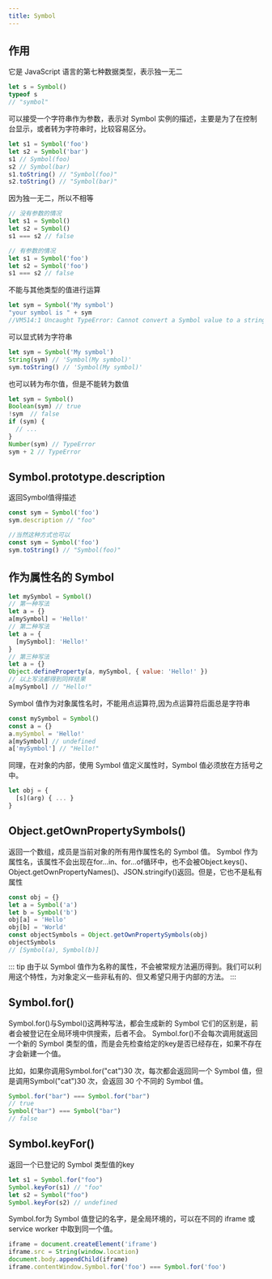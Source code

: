 ```yaml
---
title: Symbol
---
```

## 作用

它是 JavaScript 语言的第七种数据类型，表示独一无二

```javascript
let s = Symbol()
typeof s
// "symbol"
```

可以接受一个字符串作为参数，表示对 Symbol 实例的描述，主要是为了在控制台显示，或者转为字符串时，比较容易区分。

```javascript
let s1 = Symbol('foo')
let s2 = Symbol('bar')
s1 // Symbol(foo)
s2 // Symbol(bar)
s1.toString() // "Symbol(foo)"
s2.toString() // "Symbol(bar)"
```

因为独一无二，所以不相等

```javascript
// 没有参数的情况
let s1 = Symbol()
let s2 = Symbol()
s1 === s2 // false

// 有参数的情况
let s1 = Symbol('foo')
let s2 = Symbol('foo')
s1 === s2 // false
```

不能与其他类型的值进行运算

```javascript
let sym = Symbol('My symbol')
"your symbol is " + sym
//VM514:1 Uncaught TypeError: Cannot convert a Symbol value to a string
```

可以显式转为字符串

```javascript
let sym = Symbol('My symbol')
String(sym) // 'Symbol(My symbol)'
sym.toString() // 'Symbol(My symbol)'
```

也可以转为布尔值，但是不能转为数值

```javascript
let sym = Symbol()
Boolean(sym) // true
!sym  // false
if (sym) {
  // ...
}
Number(sym) // TypeError
sym + 2 // TypeError
```

## Symbol.prototype.description

返回Symbol值得描述

```javascript
const sym = Symbol('foo')
sym.description // "foo"
```

```javascript
//当然这种方式也可以
const sym = Symbol('foo')
sym.toString() // "Symbol(foo)"
```

## 作为属性名的 Symbol

```javascript
let mySymbol = Symbol()
// 第一种写法
let a = {}
a[mySymbol] = 'Hello!'
// 第二种写法
let a = {
  [mySymbol]: 'Hello!'
}
// 第三种写法
let a = {}
Object.defineProperty(a, mySymbol, { value: 'Hello!' })
// 以上写法都得到同样结果
a[mySymbol] // "Hello!"
```

Symbol 值作为对象属性名时，不能用点运算符,因为点运算符后面总是字符串

```javascript
const mySymbol = Symbol()
const a = {}
a.mySymbol = 'Hello!'
a[mySymbol] // undefined
a['mySymbol'] // "Hello!"
```

同理，在对象的内部，使用 Symbol 值定义属性时，Symbol 值必须放在方括号之中。

```javascript
let obj = {
  [s](arg) { ... }
}
```

## Object.getOwnPropertySymbols()

返回一个数组，成员是当前对象的所有用作属性名的 Symbol 值。
Symbol 作为属性名，该属性不会出现在for...in、for...of循环中，也不会被Object.keys()、Object.getOwnPropertyNames()、JSON.stringify()返回。但是，它也不是私有属性

```javascript
const obj = {}
let a = Symbol('a')
let b = Symbol('b')
obj[a] = 'Hello'
obj[b] = 'World'
const objectSymbols = Object.getOwnPropertySymbols(obj)
objectSymbols
// [Symbol(a), Symbol(b)]
```

::: tip
由于以 Symbol 值作为名称的属性，不会被常规方法遍历得到。我们可以利用这个特性，为对象定义一些非私有的、但又希望只用于内部的方法。
:::

## Symbol.for()

Symbol.for()与Symbol()这两种写法，都会生成新的 Symbol
它们的区别是，前者会被登记在全局环境中供搜索，后者不会。
Symbol.for()不会每次调用就返回一个新的 Symbol 类型的值，而是会先检查给定的key是否已经存在，如果不存在才会新建一个值。

比如，如果你调用Symbol.for("cat")30 次，每次都会返回同一个 Symbol 值，但是调用Symbol("cat")30 次，会返回 30 个不同的 Symbol 值。

```javascript
Symbol.for("bar") === Symbol.for("bar")
// true
Symbol("bar") === Symbol("bar")
// false
```

## Symbol.keyFor()

返回一个已登记的 Symbol 类型值的key

```javascript
let s1 = Symbol.for("foo")
Symbol.keyFor(s1) // "foo"
let s2 = Symbol("foo")
Symbol.keyFor(s2) // undefined
```

Symbol.for为 Symbol 值登记的名字，是全局环境的，可以在不同的 iframe 或 service worker 中取到同一个值。

```javascript
iframe = document.createElement('iframe')
iframe.src = String(window.location)
document.body.appendChild(iframe)
iframe.contentWindow.Symbol.for('foo') === Symbol.for('foo')
```
